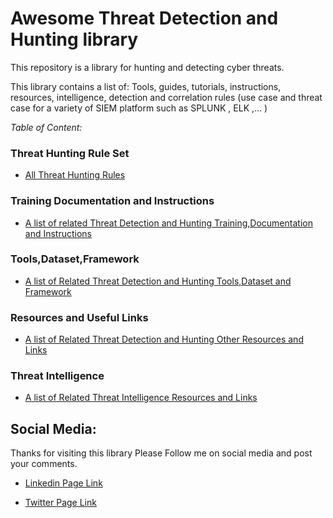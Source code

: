 # Awesome Threat Detection and Hunting library


This repository is a library for hunting and detecting cyber threats.

This library contains a list of:
Tools, guides, tutorials, instructions, resources, intelligence, detection and correlation rules (use case and threat case for a variety of SIEM  platform such as  SPLUNK , ELK ,... )

*Table of Content:*

### Threat Hunting Rule Set
- [All Threat Hunting Rules](https://threat-hunting.github.io/awesome_Threat-Hunting/Threat%20Hunting%20Rule%20Set)

### Training Documentation and Instructions
- [A list of related Threat Detection and Hunting Training,Documentation and Instructions](https://threat-hunting.github.io/awesome_Threat-Hunting/Training%20Documentation%20and%20Instructions/)

### Tools,Dataset,Framework
- [A list of Related Threat Detection and Hunting Tools,Dataset and Framework ](https://threat-hunting.github.io/awesome_Threat-Hunting/Tools%2CDataset%2CFramework)

### Resources and Useful Links
- [A list of Related Threat Detection and Hunting Other Resources and Links](https://threat-hunting.github.io/awesome_Threat-Hunting/Other%20Resources%20and%20Useful%20Links)

### Threat Intelligence

- [A list of Related Threat Intelligence Resources and Links](https://threat-hunting.github.io/awesome_Threat-Hunting/Threat%20Intelligence)



## Social Media:
Thanks for visiting this library
Please Follow me on social media and post your comments.

- [Linkedin Page Link](https://www.linkedin.com/company/threathunting)

- [Twitter Page Link](https://www.twitter.com/threathunting_)




